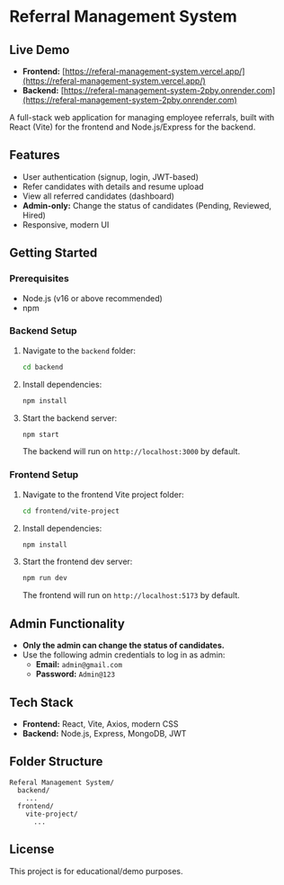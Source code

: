# Referral Management System

## Live Demo
- **Frontend:** [https://referal-management-system.vercel.app/](https://referal-management-system.vercel.app/)
- **Backend:** [https://referal-management-system-2pby.onrender.com](https://referal-management-system-2pby.onrender.com)

A full-stack web application for managing employee referrals, built with React (Vite) for the frontend and Node.js/Express for the backend.

## Features
- User authentication (signup, login, JWT-based)
- Refer candidates with details and resume upload
- View all referred candidates (dashboard)
- **Admin-only:** Change the status of candidates (Pending, Reviewed, Hired)
- Responsive, modern UI

## Getting Started

### Prerequisites
- Node.js (v16 or above recommended)
- npm

### Backend Setup
1. Navigate to the `backend` folder:
   ```sh
   cd backend
   ```
2. Install dependencies:
   ```sh
   npm install
   ```
3. Start the backend server:
   ```sh
   npm start
   ```
   The backend will run on `http://localhost:3000` by default.

### Frontend Setup
1. Navigate to the frontend Vite project folder:
   ```sh
   cd frontend/vite-project
   ```
2. Install dependencies:
   ```sh
   npm install
   ```
3. Start the frontend dev server:
   ```sh
   npm run dev
   ```
   The frontend will run on `http://localhost:5173` by default.

## Admin Functionality
- **Only the admin can change the status of candidates.**
- Use the following admin credentials to log in as admin:
  - **Email:** `admin@gmail.com`
  - **Password:** `Admin@123`

## Tech Stack
- **Frontend:** React, Vite, Axios, modern CSS
- **Backend:** Node.js, Express, MongoDB, JWT

## Folder Structure
```
Referal Management System/
  backend/
    ...
  frontend/
    vite-project/
      ...
```

## License
This project is for educational/demo purposes. 